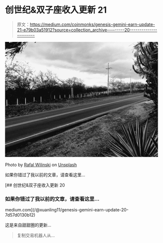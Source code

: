 # 创世纪&双子座收入更新 21

> 原文：<https://medium.com/coinmonks/genesis-gemini-earn-update-21-e79b03a51912?source=collection_archive---------20----------------------->

![](img/ea65dc2f6fdb350264c7e6d9d4b74cc7.png)

Photo by [Rafal Wilinski](https://unsplash.com/@rwilinski?utm_source=medium&utm_medium=referral) on [Unsplash](https://unsplash.com?utm_source=medium&utm_medium=referral)

如果你错过了我以前的文章，请查看这里…

[](/@xuanling11/genesis-gemini-earn-update-20-7d57d0130b12) [## 创世纪&双子座收入更新 20

### 如果你错过了我以前的文章，请查看这里…

medium.com](/@xuanling11/genesis-gemini-earn-update-20-7d57d0130b12) 

这是来自甜甜圈的更新…

> 复制交易机器人从…